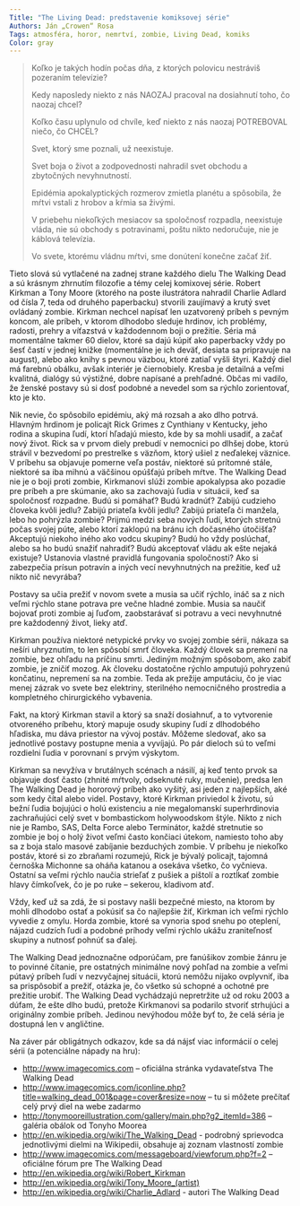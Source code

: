```yaml
---
Title: "The Living Dead: predstavenie komiksovej série"
Authors: Ján „Crowen“ Rosa
Tags: atmosféra, horor, nemrtví, zombie, Living Dead, komiks
Color: gray
---
```

> Koľko je takých hodín počas dňa, z ktorých polovicu nestráviš pozeraním televízie?
> 
> Kedy naposledy niekto z nás NAOZAJ pracoval na dosiahnutí toho, čo naozaj chcel?
> 
> Koľko času uplynulo od chvíle, keď niekto z nás naozaj POTREBOVAL niečo, čo CHCEL?
> 
> Svet, ktorý sme poznali, už neexistuje.
> 
> Svet boja o život a zodpovednosti nahradil svet obchodu a zbytočných nevyhnutností.
> 
> Epidémia apokalyptických rozmerov zmietla planétu a spôsobila, že mŕtvi vstali z hrobov a kŕmia sa živými.
> 
> V priebehu niekoľkých mesiacov sa spoločnosť rozpadla, neexistuje vláda, nie sú obchody s potravinami, poštu nikto nedoručuje, nie je káblová televízia.
> 
> Vo svete, ktorému vládnu mŕtvi, sme donútení konečne začať žiť.

Tieto slová sú vytlačené na zadnej strane každého dielu The Walking Dead a sú
krásnym zhrnutím filozofie a témy celej komixovej série. Robert Kirkman a Tony Moore
(ktorého na poste ilustrátora nahradil Charlie Adlard od čísla 7, teda od druhého
paperbacku) stvorili zaujímavý a krutý svet ovládaný zombie. Kirkman nechcel napísať
len uzatvorený príbeh s pevným koncom, ale príbeh, v ktorom dlhodobo sleduje hrdinov,
ich problémy, radosti, prehry a víťazstvá v každodennom boji o prežitie. Séria má
momentálne takmer 60 dielov, ktoré sa dajú kúpiť ako paperbacky vždy po šesť častí v
jednej knižke (momentálne je ich deväť, desiata sa
pripravuje na august), alebo ako knihy s pevnou väzbou,
ktoré zatiaľ vyšli štyri. Každý diel má farebnú
obálku, avšak interiér je čiernobiely. Kresba je detailná
a veľmi kvalitná, dialógy sú výstižné, dobre napísané
a prehľadné. Občas mi vadilo, že ženské
postavy sú si dosť podobné a nevedel som sa rýchlo
zorientovať, kto je kto.

Nik nevie, čo spôsobilo epidémiu, aký má rozsah
a ako dlho potrvá. Hlavným hrdinom je policajt Rick
Grimes z Cynthiany v Kentucky, jeho rodina a skupina
ľudí, ktorí hľadajú miesto, kde by sa mohli usadiť,
a začať nový život. Rick sa v prvom diely
prebudí v nemocnici po dlhšej dobe, ktorú strávil
v bezvedomí po prestrelke s väzňom, ktorý ušiel
z neďalekej väznice. V príbehu sa objavuje pomerne
veľa postáv, niektoré sú prítomné stále, niektoré sa
iba mihnú a väčšinou opúšťajú príbeh mŕtve. The Walking Dead nie je o boji proti zombie,
Kirkmanovi slúži zombie apokalypsa ako pozadie pre príbeh a pre skúmanie, ako
sa zachovajú ľudia v situácii, keď sa spoločnosť rozpadne.
Budú si pomáhať? Budú kradnúť? Zabijú cudzieho
človeka kvôli jedlu? Zabijú priateľa kvôli jedlu?
Zabijú priateľa či manžela, lebo ho pohrýzla zombie?
Prijmú medzi seba nových ľudí, ktorých stretnú počas
svojej púte, alebo ktorí zaklopú na bránu ich dočasného
útočišťa? Akceptujú niekoho iného ako
vodcu skupiny? Budú ho vždy poslúchať, alebo sa ho
budú snažiť nahradiť? Budú akceptovať vládu ak ešte
nejaká existuje? Ustanovia vlastné pravidlá fungovania
spoločnosti? Ako si zabezpečia prísun potravín
a iných vecí nevyhnutných na prežitie, keď už nikto
nič nevyrába?

Postavy sa učia prežiť v novom svete a musia sa
učiť rýchlo, ináč sa z nich veľmi rýchlo stane potrava
pre večne hladné zombie. Musia sa naučiť bojovať proti zombie aj ľuďom, zaobstarávať
si potravu a veci nevyhnutné pre každodenný život, lieky atď.

Kirkman používa niektoré netypické prvky vo svojej zombie sérii, nákaza sa nešíri
uhryznutím, to len spôsobí smrť človeka. Každý človek sa premení na zombie, bez
ohľadu na príčinu smrti. Jediným možným spôsobom, ako zabiť zombie, je zničiť mozog.
Ak človeku dostatočne rýchlo amputujú pohryzenú končatinu, nepremení sa na
zombie. Teda ak prežije amputáciu, čo je viac menej zázrak vo svete bez elektriny, sterilného
nemocničného prostredia a kompletného chirurgického vybavenia.

Fakt, na ktorý Kirkman stavil a ktorý sa snaží dosiahnuť, a to vytvorenie otvoreného
príbehu, ktorý mapuje osudy skupiny ľudí z dlhodobého hľadiska, mu dáva priestor
na vývoj postáv. Môžeme sledovať, ako sa jednotlivé postavy postupne menia a vyvíjajú.
Po pár dieloch sú to veľmi rozdielni ľudia v porovnaní s prvým výskytom.

Kirkman sa nevyžíva v brutálnych scénach a násilí, aj keď tento prvok sa objavuje
dosť často (zhnité mŕtvoly, odseknuté ruky, mučenie), predsa len The Walking Dead je
hororový príbeh ako vyšitý, asi jeden z najlepších, aké som kedy čítal alebo videl. Postavy,
ktoré Kirkman priviedol k životu, sú bežní ľudia bojujúci o holú existenciu a nie
megalomanskí superhrdinovia zachraňujúci celý svet v bombastickom holywoodskom
štýle. Nikto z nich nie je Rambo, SAS, Delta Force alebo Terminátor, každé stretnutie so
zombie je boj o holý život veľmi často končiaci útekom, namiesto toho aby sa z boja
stalo masové zabíjanie bezduchých zombie. V príbehu je niekoľko postáv, ktoré si zo
zbraňami rozumejú, Rick je bývalý policajt, tajomná černoška Michonne sa oháňa katanou
a osekáva všetko, čo vyčnieva. Ostatní sa veľmi rýchlo naučia strieľať z pušiek
a pištolí a roztĺkať zombie hlavy čímkoľvek, čo je po ruke – sekerou, kladivom atď.

Vždy, keď už sa zdá, že si postavy našli bezpečné miesto, na ktorom by mohli
dlhodobo ostať a pokúsiť sa čo najlepšie žiť, Kirkman ich veľmi rýchlo vyvedie
z omylu. Horda zombie, ktoré sa vynoria spod snehu po oteplení, nájazd cudzích ľudí
a podobné príhody veľmi rýchlo ukážu zraniteľnosť skupiny a nutnosť pohnúť sa ďalej.

The Walking Dead jednoznačne odporúčam, pre fanúšikov zombie žánru je to povinné
čítanie, pre ostatných minimálne nový pohľad na zombie a veľmi pútavý príbeh
ľudí v nezvyčajnej situácii, ktorú nemôžu nijako ovplyvniť, iba sa prispôsobiť a prežiť,
otázka je, čo všetko sú schopné a ochotné pre prežitie urobiť. The Walking Dead vychádzajú
nepretržite už od roku 2003 a dúfam, že ešte dlho budú, pretože Kirkmanovi sa
podarilo stvoriť strhujúci a originálny zombie príbeh. Jedinou nevýhodou môže byť to,
že celá séria je dostupná len v angličtine.

Na záver pár obligátnych odkazov, kde sa dá nájsť viac informácií o celej sérii (a potenciálne
nápady na hru):

*  http://www.imagecomics.com – oficiálna stránka vydavateľstva The Walking Dead
*  http://www.imagecomics.com/iconline.php?title=walking_dead_001&page=cover&resize=now – tu si môžete prečítať celý prvý diel na webe zadarmo
*  http://tonymooreillustration.com/gallery/main.php?g2_itemId=386 – galéria obálok od Tonyho Moorea
*  http://en.wikipedia.org/wiki/The_Walking_Dead - podrobný sprievodca jednotlivými dielmi na Wikipedii, obsahuje aj zoznam vlastností zombie
*  http://www.imagecomics.com/messageboard/viewforum.php?f=2 – oficiálne fórum pre The Walking Dead
*  http://en.wikipedia.org/wiki/Robert_Kirkman
*  http://en.wikipedia.org/wiki/Tony_Moore_(artist)
*  http://en.wikipedia.org/wiki/Charlie_Adlard - autori The Walking Dead